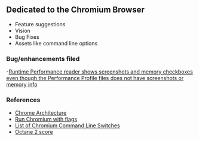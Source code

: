 ## Dedicated to the Chromium Browser

- Feature suggestions
- Vision 
- Bug Fixes
- Assets like command line options


### Bug/enhancements filed

-[Runtime Performance reader shows screenshots and memory checkboxes even though the Performance Profile files does not have screenshots or memory info](https://bugs.chromium.org/p/chromium/issues/detail?id=1057373)

### References
- [Chrome Architecture](https://mohan-chinnappan-n2.github.io/2019/lex/perf.html#chromeArch)
- [Run Chromium with flags](http://www.chromium.org/developers/how-tos/run-chromium-with-flags)    
- [List of Chromium Command Line Switches](http://peter.sh/examples/?/chromium-switches.html)
- [Octane 2 score](https://mohan-chinnappan-n2.github.io/2019/lex/octane/octane2.html)
